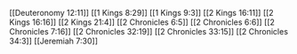 [[Deuteronomy 12:11]]
[[1 Kings 8:29]]
[[1 Kings 9:3]]
[[2 Kings 16:11]]
[[2 Kings 16:16]]
[[2 Kings 21:4]]
[[2 Chronicles 6:5]]
[[2 Chronicles 6:6]]
[[2 Chronicles 7:16]]
[[2 Chronicles 32:19]]
[[2 Chronicles 33:15]]
[[2 Chronicles 34:3]]
[[Jeremiah 7:30]]

